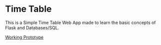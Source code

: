 # Time Table

This is a Simple Time Table Web App made to learn the basic concepts of Flask and Databases/SQL.

[Working Prototype](srijan.mutech.xyz/timetable)



